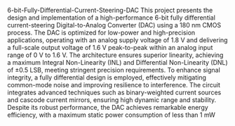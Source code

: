 6-bit-Fully-Differential-Current-Steering-DAC
This project presents the design and implementation of a high-performance 6-bit
 fully differential current-steering Digital-to-Analog Converter (DAC) using a 180
 nm CMOS process. The DAC is optimized for low-power and high-precision
 applications, operating with an analog supply voltage of 1.8 V and delivering a
 full-scale output voltage of 1.6 V peak-to-peak within an analog input range of 0
 V to 1.6 V. The architecture ensures superior linearity, achieving a maximum
 Integral Non-Linearity (INL) and Differential Non-Linearity (DNL) of ±0.5 LSB,
 meeting stringent precision requirements.
 To enhance signal integrity, a fully differential design is employed, effectively
 mitigating common-mode noise and improving resilience to interference. The
 circuit integrates advanced techniques such as binary-weighted current sources
 and cascode current mirrors, ensuring high dynamic range and stability. Despite
 its robust performance, the DAC achieves remarkable energy efficiency, with a
 maximum static power consumption of less than 1 mW

